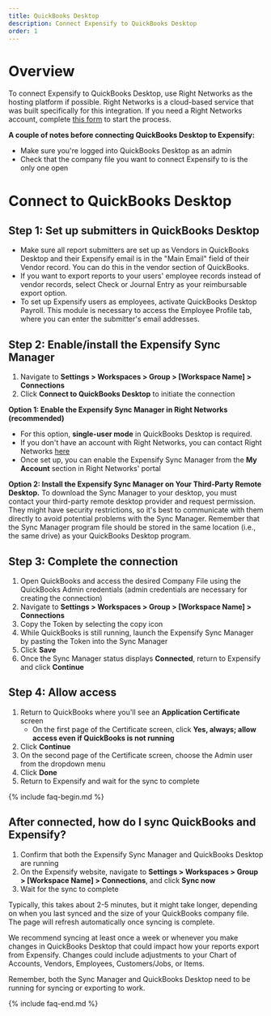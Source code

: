 ```yaml
---
title: QuickBooks Desktop
description: Connect Expensify to QuickBooks Desktop
order: 1
---
```

# Overview
To connect Expensify to QuickBooks Desktop, use Right Networks as the hosting platform if possible. Right Networks is a cloud-based service that was built specifically for this integration. If you need a Right Networks account, complete [this form](https://info.rightnetworks.com/partner-expensify) to start the process.

**A couple of notes before connecting QuickBooks Desktop to Expensify:**
- Make sure you're logged into QuickBooks Desktop as an admin
- Check that the company file you want to connect Expensify to is the only one open


# Connect to QuickBooks Desktop

## Step 1: Set up submitters in QuickBooks Desktop
- Make sure all report submitters are set up as Vendors in QuickBooks Desktop and their Expensify email is in the "Main Email" field of their Vendor record. You can do this in the vendor section of QuickBooks.
- If you want to export reports to your users' employee records instead of vendor records, select Check or Journal Entry as your reimbursable export option.
- To set up Expensify users as employees, activate QuickBooks Desktop Payroll. This module is necessary to access the Employee Profile tab, where you can enter the submitter's email addresses.
  
## Step 2: Enable/install the Expensify Sync Manager
1. Navigate to **Settings > Workspaces > Group > [Workspace Name] > Connections**
2. Click **Connect to QuickBooks Desktop** to initiate the connection

**Option 1: Enable the Expensify Sync Manager in Right Networks (recommended)**
- For this option, **single-user mode** in QuickBooks Desktop is required.
- If you don't have an account with Right Networks, you can contact Right Networks [here](https://info.rightnetworks.com/partner-expensify)
- Once set up, you can enable the Expensify Sync Manager from the **My Account** section in Right Networks' portal

**Option 2: Install the Expensify Sync Manager on Your Third-Party Remote Desktop.**
To download the Sync Manager to your desktop, you must contact your third-party remote desktop provider and request permission. They might have security restrictions, so it's best to communicate with them directly to avoid potential problems with the Sync Manager. Remember that the Sync Manager program file should be stored in the same location (i.e., the same drive) as your QuickBooks Desktop program.

## Step 3: Complete the connection
1. Open QuickBooks and access the desired Company File using the QuickBooks Admin credentials (admin credentials are necessary for creating the connection)
2. Navigate to **Settings > Workspaces > Group > [Workspace Name] > Connections**
3. Copy the Token by selecting the copy icon
4. While QuickBooks is still running, launch the Expensify Sync Manager by pasting the Token into the Sync Manager
5. Click **Save**
6. Once the Sync Manager status displays **Connected**, return to Expensify and click **Continue**

## Step 4: Allow access
1. Return to QuickBooks where you'll see an **Application Certificate** screen
   - On the first page of the Certificate screen, click **Yes, always; allow access even if QuickBooks is not running**
3. Click **Continue**
4. On the second page of the Certificate screen, choose the Admin user from the dropdown menu
5. Click **Done**
7. Return to Expensify and wait for the sync to complete

{% include faq-begin.md %}

## After connected, how do I sync QuickBooks and Expensify?
1. Confirm that both the Expensify Sync Manager and QuickBooks Desktop are running
2. On the Expensify website, navigate to **Settings > Workspaces > Group > [Workspace Name] > Connections**, and click **Sync now**
3. Wait for the sync to complete

Typically, this takes about 2-5 minutes, but it might take longer, depending on when you last synced and the size of your QuickBooks company file. The page will refresh automatically once syncing is complete.

We recommend syncing at least once a week or whenever you make changes in QuickBooks Desktop that could impact how your reports export from Expensify. Changes could include adjustments to your Chart of Accounts, Vendors, Employees, Customers/Jobs, or Items. 

Remember, both the Sync Manager and QuickBooks Desktop need to be running for syncing or exporting to work.

{% include faq-end.md %}
